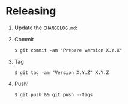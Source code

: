 # Releasing

1. Update the `CHANGELOG.md`:

2. Commit

   ```
   $ git commit -am "Prepare version X.Y.X"
   ```

3. Tag

   ```
   $ git tag -am "Version X.Y.Z" X.Y.Z
   ```

4. Push!

   ```
   $ git push && git push --tags
   ```